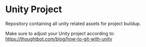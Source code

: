 # Unity Project

Repository containing all unity related assets for project buildup.

Make sure to adjust your Unity project according to: https://thoughtbot.com/blog/how-to-git-with-unity
